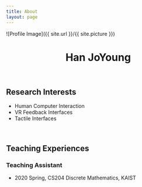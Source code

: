 ```yaml
---
title: About
layout: page
---
```

![Profile Image]({{ site.url }}/{{ site.picture }})
<center><h1>Han JoYoung</h1></center>
<br>

<h2>Research Interests</h2>

<ul>
	<li>Human Computer Interaction</li>
	<li>VR Feedback Interfaces</li>
	<li>Tactile Interfaces</li>
</ul>
<br>

<h2>Teaching Experiences</h2>

<h3>Teaching Assistant</h3>

<ul>
	<li>2020 Spring, CS204 Discrete Mathematics, KAIST</li>
</ul>
